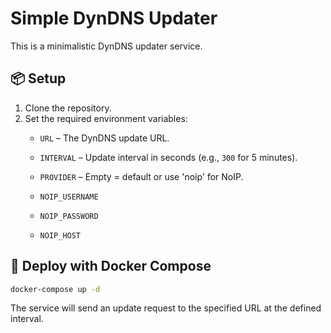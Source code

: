 # Simple DynDNS Updater

This is a minimalistic DynDNS updater service.

## 📦 Setup

1. Clone the repository.
2. Set the required environment variables:
   - `URL` – The DynDNS update URL.
   - `INTERVAL` – Update interval in seconds (e.g., `300` for 5 minutes).
   - `PROVIDER` – Empty = default or use 'noip' for NoIP.

   - `NOIP_USERNAME` 
   - `NOIP_PASSWORD` 
   - `NOIP_HOST` 

## 🚀 Deploy with Docker Compose

```bash
docker-compose up -d
````

The service will send an update request to the specified URL at the defined interval.
